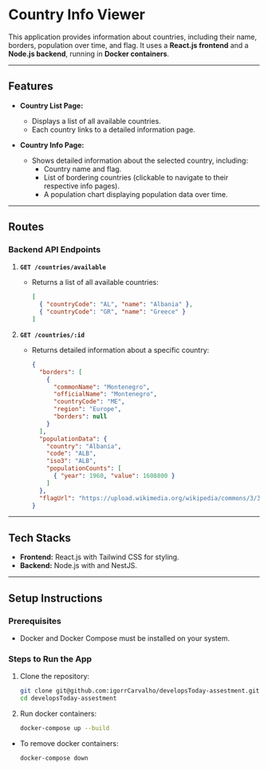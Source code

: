 # **Country Info Viewer**

This application provides information about countries, including their name, borders, population over time, and flag. It uses a **React.js frontend** and a **Node.js backend**, running in **Docker containers**.

---

## **Features**

- **Country List Page:**
  - Displays a list of all available countries.
  - Each country links to a detailed information page.
  
- **Country Info Page:**
  - Shows detailed information about the selected country, including:
    - Country name and flag.
    - List of bordering countries (clickable to navigate to their respective info pages).
    - A population chart displaying population data over time.

---

## **Routes**

### **Backend API Endpoints**

1. **`GET /countries/available`**
   - Returns a list of all available countries:
     ```json
     [
       { "countryCode": "AL", "name": "Albania" },
       { "countryCode": "GR", "name": "Greece" }
     ]
     ```

2. **`GET /countries/:id`**
   - Returns detailed information about a specific country:
     ```json
     {
       "borders": [
         {
           "commonName": "Montenegro",
           "officialName": "Montenegro",
           "countryCode": "ME",
           "region": "Europe",
           "borders": null
         }
       ],
       "populationData": {
         "country": "Albania",
         "code": "ALB",
         "iso3": "ALB",
         "populationCounts": [
           { "year": 1960, "value": 1608800 }
         ]
       },
       "flagUrl": "https://upload.wikimedia.org/wikipedia/commons/3/36/Flag_of_Albania.svg"
     }
     ```

---

## **Tech Stacks**

- **Frontend:** React.js with Tailwind CSS for styling.
- **Backend:** Node.js with and NestJS.

---

## **Setup Instructions**

### **Prerequisites**

- Docker and Docker Compose must be installed on your system.

### **Steps to Run the App**

1. Clone the repository:
   ```bash
   git clone git@github.com:igorrCarvalho/developsToday-assestment.git
   cd developsToday-assestment

2. Run docker containers:
   ```bash
   docker-compose up --build

- To remove docker containers:
   ```bash
   docker-compose down
